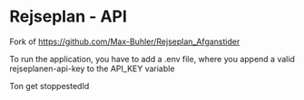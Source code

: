 # Rejseplan - API
Fork of https://github.com/Max-Buhler/Rejseplan_Afganstider

To run the application, you have to add a .env file, where you append a valid rejseplanen-api-key to the API_KEY variable

Ton get stoppestedId
